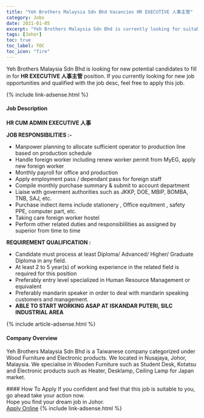```yaml
---
title: "Yeh Brothers Malaysia Sdn Bhd Vacancies HR EXECUTIVE 人事主管" 
category: Jobs 
date: 2021-01-05 
excerpt: "Yeh Brothers Malaysia Sdn Bhd is currently looking for suitable person to fill in the HR EXECUTIVE 人事主管 which positioned at Johor" 
tags: [Johor] 
toc: true 
toc_label: TOC 
toc_icon: "fire" 
--- 
```


<p>Yeh Brothers Malaysia Sdn Bhd is looking for new potential candidates to fill in for <b>HR EXECUTIVE 人事主管</b> position. If you currently looking for new job opportunities and qualified with the job desc, feel free to apply this job.
</p>{% include link-adsense.html %} 
<div><div><div><h4>Job Description</h4></div></div><div><div><span><div><p><strong>HR CUM ADMIN EXECUTIVE&#160;&#20154;&#20107;</strong></p><p><strong>JOB RESPONSIBILITIES :-</strong></p><ul><li>Manpower planning to allocate sufficient operator to production line based on production schedule</li><li>Handle foreign worker including renew worker permit from MyEG, apply new foreign worker</li><li>Monthly payroll for office and production</li><li>Apply employment pass / dependant pass for foreign staff</li><li>Compile monthly purchase summary &amp; submit to account department</li><li>Liaise with goverment authorities such as JKKP, DOE, MBIP, BOMBA, TNB, SAJ, etc.</li><li>Purchase indiect items include stationery , Office equitment , safety PPE, computer part, etc.</li><li>Taking care foreign worker hostel</li><li>Perform other related duties and responsiblilities as assigned by superior from time to time</li></ul><p><strong>REQUIREMENT QUALIFICATION :</strong></p><ul><li>Candidate must process at least Diploma/ Advanced/ Higher/ Graduate Diploma in any field.</li><li>At least 2 to 5 year(s) of working experience in the related field is required for this position</li><li>Preferably entry level specialized in&#160;Human Resource Management or equivalent&#160;</li><li>Preferably mandarin speaker in order to deal with mandarin speaking customers and management.</li><li><strong>ABLE TO START WORKING ASAP AT ISKANDAR PUTERI, SILC INDUSTRIAL AREA</strong></li></ul></div></span></div></div></div> 
{% include article-adsense.html %} 
<div><div><div><h4>Company Overview</h4></div></div><div><div><span><div><p>Yeh Brothers Malaysia Sdn Bhd is a Taiwanese company categorized under Wood Furniture and Electronic products. We located in Nusajaya, Johor, Malaysia. We specialise in Wooden Furniture such as Student Desk, Kotatsu and Electronic products such as Heater, Desklamp, Ceiling Lamp for Japan market.</p></div></span></div></div></div> 
#### How To Apply 
If you confident and feel that this job is suitable to you, go ahead take your action now. <br/> 
Hope you find your dream job in Johor. <br/> 
<a href="https://www.jobstreet.com.my/en/job/hr-executive-人事主管-4456031?jobId=jobstreet-my-job-4456031&sectionRank=10&token=0~19c146e5-e524-475c-9b51-1f9715304660&fr=SRP%20View%20In%20New%20Ta" class="btn btn--info" target="_blank" rel="nofollow noopenner">Apply Online</a> 
{% include link-adsense.html %} 